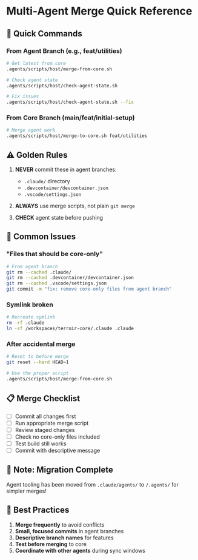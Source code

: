 # Multi-Agent Merge Quick Reference

## 🚀 Quick Commands

### From Agent Branch (e.g., feat/utilities)

```bash
# Get latest from core
.agents/scripts/host/merge-from-core.sh

# Check agent state
.agents/scripts/host/check-agent-state.sh

# Fix issues
.agents/scripts/host/check-agent-state.sh --fix
```

### From Core Branch (main/feat/initial-setup)

```bash
# Merge agent work
.agents/scripts/host/merge-to-core.sh feat/utilities
```

## ⚠️ Golden Rules

1. **NEVER** commit these in agent branches:
   - `.claude/` directory
   - `.devcontainer/devcontainer.json`
   - `.vscode/settings.json`

2. **ALWAYS** use merge scripts, not plain `git merge`

3. **CHECK** agent state before pushing

## 🔧 Common Issues

### "Files that should be core-only"

```bash
# From agent branch
git rm --cached .claude/
git rm --cached .devcontainer/devcontainer.json
git rm --cached .vscode/settings.json
git commit -m "fix: remove core-only files from agent branch"
```

### Symlink broken

```bash
# Recreate symlink
rm -rf .claude
ln -sf /workspaces/terroir-core/.claude .claude
```

### After accidental merge

```bash
# Reset to before merge
git reset --hard HEAD~1

# Use the proper script
.agents/scripts/host/merge-from-core.sh
```

## 📋 Merge Checklist

- [ ] Commit all changes first
- [ ] Run appropriate merge script
- [ ] Review staged changes
- [ ] Check no core-only files included
- [ ] Test build still works
- [ ] Commit with descriptive message

## 📝 Note: Migration Complete

Agent tooling has been moved from `.claude/agents/` to `/.agents/` for simpler merges!

## 🎯 Best Practices

1. **Merge frequently** to avoid conflicts
2. **Small, focused commits** in agent branches
3. **Descriptive branch names** for features
4. **Test before merging** to core
5. **Coordinate with other agents** during sync windows

